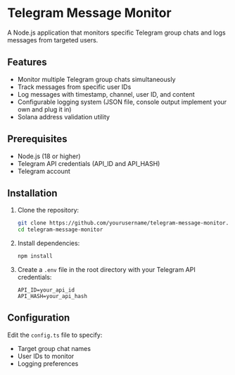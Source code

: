 # Telegram Message Monitor

A Node.js application that monitors specific Telegram group chats and logs messages from targeted users.

## Features

- Monitor multiple Telegram group chats simultaneously
- Track messages from specific user IDs
- Log messages with timestamp, channel, user ID, and content
- Configurable logging system (JSON file, console output implement your own and plug it in)
- Solana address validation utility

## Prerequisites

- Node.js (18 or higher)
- Telegram API credentials (API_ID and API_HASH)
- Telegram account

## Installation

1. Clone the repository:

   ```bash
   git clone https://github.com/yourusername/telegram-message-monitor.git
   cd telegram-message-monitor
   ```

2. Install dependencies:

   ```bash
   npm install
   ```

3. Create a `.env` file in the root directory with your Telegram API credentials:
   ```
   API_ID=your_api_id
   API_HASH=your_api_hash
   ```

## Configuration

Edit the `config.ts` file to specify:

- Target group chat names
- User IDs to monitor
- Logging preferences
